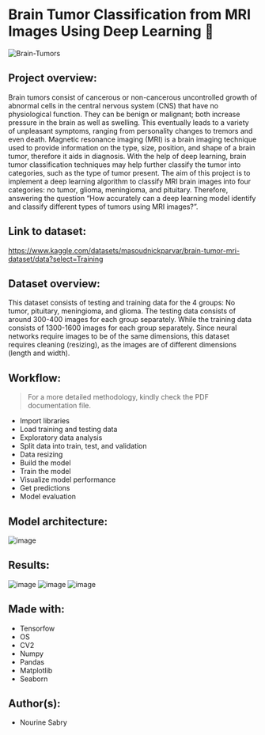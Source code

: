 # Brain Tumor Classification from MRI Images Using Deep Learning 🧠
![Brain-Tumors](https://github.com/Nourine-Sabry/Brain-Tumor-Classification_CBIO313-CourseProject/assets/166754417/45174203-544d-4419-8b12-4e11b2388d3f)
## Project overview:
Brain tumors consist of cancerous or non-cancerous uncontrolled growth of abnormal cells in the central nervous system (CNS) that have no physiological function. They can be benign or malignant; both increase pressure in the brain as well as swelling. This eventually leads to a variety of unpleasant symptoms, ranging from personality changes to tremors and even death. Magnetic resonance imaging (MRI) is a brain imaging technique used to provide information on the type, size, position, and shape of a brain tumor, therefore it aids in diagnosis. With the help of deep learning, brain tumor classification techniques may help further classify the tumor into categories, such as the type of tumor present. The aim of this project is to implement a deep learning algorithm to classify MRI brain images into four categories: no tumor, glioma, meningioma, and pituitary. Therefore, answering the question “How accurately can a deep learning model identify and classify different types of tumors using MRI images?”.
## Link to dataset:
https://www.kaggle.com/datasets/masoudnickparvar/brain-tumor-mri-dataset/data?select=Training
## Dataset overview:
This dataset consists of testing and training data for the 4 groups: No tumor, pituitary, meningioma, and glioma. The testing data consists of around 300-400 images for each group separately. While the training data consists of 1300-1600 images for each group separately. Since neural networks require images to be of the same dimensions, this dataset requires cleaning (resizing), as the images are of different dimensions (length and width).
## Workflow:
> For a more detailed methodology, kindly check the PDF documentation file.
* Import libraries
* Load training and testing data
* Exploratory data analysis
* Split data into train, test, and validation
* Data resizing
* Build the model
* Train the model
* Visualize model performance
* Get predictions
* Model evaluation
## Model architecture:
![image](https://github.com/Nourine-Sabry/Brain-Tumor-Classification_CBIO313-CourseProject/assets/166754417/6816ec97-16c0-418f-9e88-a5f90ab753be)
## Results:
![image](https://github.com/Nourine-Sabry/Brain-Tumor-Classification_CBIO313-CourseProject/assets/166754417/a57e4e16-84ca-4f9d-a47c-a7c6fe18cae0)
![image](https://github.com/Nourine-Sabry/Brain-Tumor-Classification_CBIO313-CourseProject/assets/166754417/b4fdb239-375c-4b53-85c1-0e178a2c1d11)
![image](https://github.com/Nourine-Sabry/Brain-Tumor-Classification_CBIO313-CourseProject/assets/166754417/570fdfe3-6834-4381-9ccc-42e463e71428)
## Made with:
* Tensorfow
* OS
* CV2
* Numpy
* Pandas
* Matplotlib
* Seaborn
## Author(s):
* Nourine Sabry
